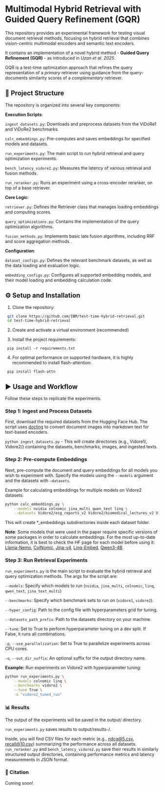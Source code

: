 # Multimodal Hybrid Retrieval with Guided Query Refinement (GQR)
This repository provides an experimental framework for testing visual document retrieval methods, focusing on hybrid retrieval that combines vision-centric multimodal encoders and semantic text encoders. 

It contains an implementation of a novel hybrid method - **Guided Query Refinement (GQR)** - as introduced in *Uzan et al. 2025*.

GQR is a test-time optimization approach that refines the query representation of a *primary* retriever using guidance from the query-documents similarity scores of a *complementary* retriever.

## 📂 Project Structure
The repository is organized into several key components:

**Execution Scripts**:

`ingest_datasets.py`: Downloads and preprocess datasets from the ViDoRe1 and ViDoRe2 benchmarks.

`calc_embeddings.py`: Pre-computes and saves embeddings for specified models and datasets.

`run_experiments.py`: The main script to run hybrid retrieval and query optimization experiments.

`bench_latency_vidore2.py`: Measures the latency of various retrieval and fusion methods.

`run_reranker.py`: Runs an experiment using a cross-encoder reranker, on top of a base retriever.

**Core Logic**:


`retriever.py`: Defines the Retriever class that manages loading embeddings and computing scores.

`query_optimizations.py`: Contains the implementation of the query optimization algorithms.

`fusion_methods.py`: Implements basic late fusion algorithms, including RRF and score aggregation methods .

**Configuration**:

`dataset_configs.py`: Defines the relevant benchmark datasets, as well as the data loading and evaluation logic.

`embedding_configs.py`: Configures all supported embedding models, and their model loading and embedding calculation code.

## ⚙️ Setup and Installation
1. Clone the repository:
```bash
 git clone https://github.com/IBM/test-time-hybrid-retrieval.git
 cd test-time-hybrid-retrieval
 ```

2. Create and activate a virtual environment (recommended)

3. Install the project requirements:

```
 pip install -r requirements.txt
```

4. For optimal performance on supported hardware, it is highly recommended to install flash-attention:

```
 pip install flash-attn 
```

## ▶️ Usage and Workflow
Follow these steps to replicate the experiments.
### Step 1: Ingest and Process Datasets
First, download the required datasets from the Hugging Face Hub. The script uses [docling](https://github.com/docling-project/docling) to convert document images into markdown text for text-based encoders.

`python ingest_datasets.py` - This will create directories (e.g., Vidore1/, Vidore2/) containing the datasets, benchmarks, images, and ingested texts.

### Step 2: Pre-compute Embeddings
Next, pre-compute the document and query embeddings for all models you wish to experiment with.
Specify the models using the `--models` argument and the datasets with `—datasets`.

Example for calculating embeddings for multiple models on Vidore2 datasets:

```bash
python calc_embeddings.py \
    --models nvidia colnomic jina_multi qwen_text linq \
    --datasets Vidore2/esg_reports_v2 Vidore2/biomedical_lectures_v2 Vidore2/economics_reports_v2 Vidore2/esg_reports_human_labeled_v2
```

This will create *_embeddings subdirectories inside each dataset folder.

**Note**: Some models that were used in the paper require specific versions of some packages in order to calculate embeddings. For the most up-to-date information, it is best to check the HF page for each model before using it: [Llama-Nemo](https://huggingface.co/nvidia/llama-nemoretriever-colembed-3b-v1), [ColNomic](https://huggingface.co/nomic-ai/colnomic-embed-multimodal-7b), [Jina-v4](https://huggingface.co/jinaai/jina-embeddings-v4), [Linq-Embed](https://huggingface.co/Linq-AI-Research/Linq-Embed-Mistral), [Qwen3-4B](https://huggingface.co/Qwen/Qwen3-Embedding-4B).

### Step 3: Run Retrieval Experiments
`run_experiments.py` is the main script to evaluate the hybrid retrieval and query optimization methods. The args for the script are:

`--models`: Specify which models to run (`nvidia`, `jina_multi`, `colnomic`, `linq`, `qwen_text`, `jina_text_multi`)

`--benchmarks`: Specify which benchmark sets to run on (`vidore1`, `vidore2`).

`--hyper_config`: Path to the config file with hyperparameters grid for tuning.

`--datasets_path_prefix`: Path to the datasets directory on your machine.

`--tune`: Set to True to perform hyperparameter tuning on a dev split. If False, it runs all combinations.

`-p`, `--use_parallelization`: Set to True to parallelize experiments across CPU cores.

`-o`, `--out_dir_suffix`: An optional suffix for the output directory name.

**Example:** Run experiments on Vidore2 with hyperparameter tuning:
```bash
python run_experiments.py \
    --models colnomic linq \
    --benchmarks vidore2 \
    --tune True \
    -o "vidore2_tuned_run"
```

### 📊 Results
The output of the experiments will be saved in the output/ directory.

`run_experiments.py` saves results to output/results-<hash><suffix>/. 

Inside, you will find CSV files for each metric (e.g., ndcg@5.csv, recall@10.csv) summarizing the performance across all datasets.
`run_reranker.py` and `bench_latency_vidore2.py` save their results in similarly structured output directories, containing performance metrics and latency measurements in JSON format.


### 📜 Citation

Coming soon!



